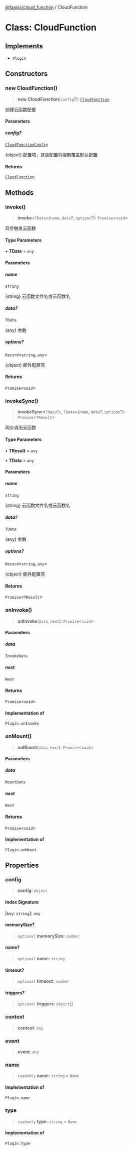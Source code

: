 [@faasjs/cloud_function](../README.md) / CloudFunction

# Class: CloudFunction

## Implements

- `Plugin`

## Constructors

### new CloudFunction()

> **new CloudFunction**(`config`?): [`CloudFunction`](CloudFunction.md)

创建云函数配置

#### Parameters

##### config?

[`CloudFunctionConfig`](../type-aliases/CloudFunctionConfig.md)

{object} 配置项，这些配置将强制覆盖默认配置

#### Returns

[`CloudFunction`](CloudFunction.md)

## Methods

### invoke()

> **invoke**\<`TData`\>(`name`, `data`?, `options`?): `Promise`\<`void`\>

异步触发云函数

#### Type Parameters

• **TData** = `any`

#### Parameters

##### name

`string`

{string} 云函数文件名或云函数名

##### data?

`TData`

{any} 参数

##### options?

`Record`\<`string`, `any`\>

{object} 额外配置项

#### Returns

`Promise`\<`void`\>

### invokeSync()

> **invokeSync**\<`TResult`, `TData`\>(`name`, `data`?, `options`?): `Promise`\<`TResult`\>

同步调用云函数

#### Type Parameters

• **TResult** = `any`

• **TData** = `any`

#### Parameters

##### name

`string`

{string} 云函数文件名或云函数名

##### data?

`TData`

{any} 参数

##### options?

`Record`\<`string`, `any`\>

{object} 额外配置项

#### Returns

`Promise`\<`TResult`\>

### onInvoke()

> **onInvoke**(`data`, `next`): `Promise`\<`void`\>

#### Parameters

##### data

`InvokeData`

##### next

`Next`

#### Returns

`Promise`\<`void`\>

#### Implementation of

`Plugin.onInvoke`

### onMount()

> **onMount**(`data`, `next`): `Promise`\<`void`\>

#### Parameters

##### data

`MountData`

##### next

`Next`

#### Returns

`Promise`\<`void`\>

#### Implementation of

`Plugin.onMount`

## Properties

### config

> **config**: `object`

#### Index Signature

\[`key`: `string`\]: `any`

#### memorySize?

> `optional` **memorySize**: `number`

#### name?

> `optional` **name**: `string`

#### timeout?

> `optional` **timeout**: `number`

#### triggers?

> `optional` **triggers**: `object`[]

### context

> **context**: `any`

### event

> **event**: `any`

### name

> `readonly` **name**: `string` = `Name`

#### Implementation of

`Plugin.name`

### type

> `readonly` **type**: `string` = `Name`

#### Implementation of

`Plugin.type`
